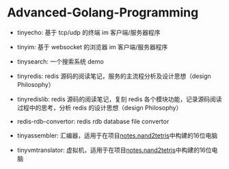 # Advanced-Golang-Programming

+ tinyecho: 基于 tcp/udp 的终端 im 客户端/服务器程序
+ tinyim: 基于 websocket 的浏览器 im 客户端/服务器程序

+ tinysearch: 一个搜索系统 demo

+ tinyredis: redis 源码的阅读笔记，服务的主流程分析及设计思想（design Philosophy）
+ tinyredislib: redis 源码的阅读笔记，复刻 redis 各个模块功能，记录源码阅读过程中的思考，分析 redis 的设计思想（design Philosophy）
+ redis-rdb-convertor: redis rdb database file convertor

+ tinyassembler: 汇编器，适用于在项目[notes.nand2tetris](https://github.com/xsddz/notes.nand2tetris)中构建的16位电脑
+ tinyvmtranslator: 虚拟机，适用于在项目[notes.nand2tetris](https://github.com/xsddz/notes.nand2tetris)中构建的16位电脑
